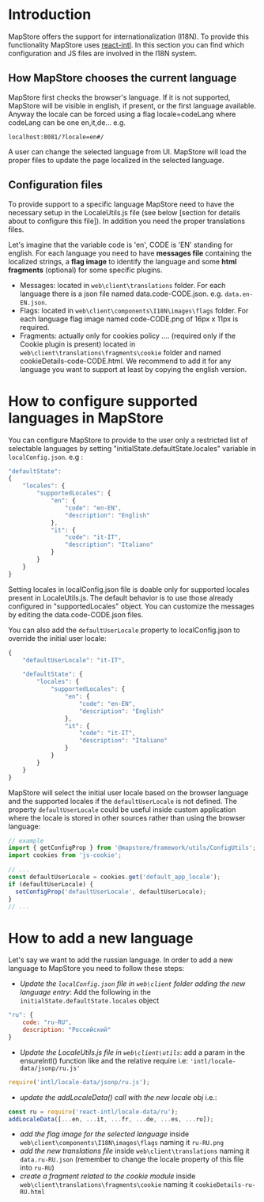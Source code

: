 # Introduction
MapStore offers the support for internationalization (I18N). To provide this functionality MapStore uses [react-intl](https://github.com/yahoo/react-intl).
In this section you can find which configuration and JS files are involved in the I18N system.

## How MapStore chooses the current language
MapStore first checks the browser's language. If it is not supported, MapStore will be visible in english, if present, or the first language available.
Anyway the locale can be forced using a flag locale=codeLang where codeLang can be one en,it,de...
e.g.

```url
localhost:8081/?locale=en#/
```

A user can change the selected language from UI. MapStore will load the proper files to update the page localized in the selected language.

## Configuration files
To provide support to a specific language MapStore need to have the necessary setup in the LocaleUtils.js file (see below [section for details about to configure this file]).
In addition you need the proper translations files.

Let's imagine that the variable code is 'en', CODE is 'EN' standing for english. For each language you need to have **messages file** containing the localized strings, a **flag image** to identify the language and some **html fragments** (optional) for some specific plugins.

- Messages: located in `web\client\translations` folder. For each language there is a json file named data.code-CODE.json. e.g. `data.en-EN.json`.
- Flags: located in `web\client\components\I18N\images\flags` folder. For each language flag image named code-CODE.png of 16px x 11px is required.
- Fragments: actually only for cookies policy ....  (required only if the Cookie plugin is present) located in `web\client\translations\fragments\cookie` folder and named cookieDetails-code-CODE.html. We recommend to add it for any language you want to support at least by copying the english version.

# How to configure supported languages in MapStore
You can configure MapStore to provide to the user only a restricted list of selectable languages by setting "initialState.defaultState.locales" variable in `localConfig.json`. e.g :

```javascript
"defaultState":
{
    "locales": {
        "supportedLocales": {
            "en": {
                "code": "en-EN",
                "description": "English"
            },
            "it": {
                "code": "it-IT",
                "description": "Italiano"
            }
        }
    }
}
```

Setting locales in localConfig.json file is doable only for supported locales present in LocaleUtils.js.
The default behavior is to use those already configured in "supportedLocales" object.
You can customize the messages by editing the data.code-CODE.json files.

You can also add the `defaultUserLocale` property to localConfig.json to override the initial user locale:
```javascript
{
    "defaultUserLocale": "it-IT",

    "defaultState": {
        "locales": {
            "supportedLocales": {
                "en": {
                    "code": "en-EN",
                    "description": "English"
                },
                "it": {
                    "code": "it-IT",
                    "description": "Italiano"
                }
            }
        }
    }
}
```
MapStore will select the initial user locale based on the browser language and the supported locales if the `defaultUserLocale` is not defined.
The property `defaultUserLocale` could be useful inside custom application where the locale is stored in other sources rather than using the browser language:

```javascript
// example
import { getConfigProp } from '@mapstore/framework/utils/ConfigUtils';
import cookies from 'js-cookie';

// ...
const defaultUserLocale = cookies.get('default_app_locale');
if (defaultUserLocale) {
  setConfigProp('defaultUserLocale', defaultUserLocale);
}
// ...
```

# How to add a new language

Let's say we want to add the russian language.
In order to add a new language to MapStore you need to follow these steps:

- *Update the `localConfig.json` file in `web\client` folder adding the new language entry*:
  Add the following in the `initialState.defaultState.locales` object

```javascript
"ru": {
    code: "ru-RU",
    description: "Pоссийский"
}
```

- *Update the LocaleUtils.js file in `web\client\utils`*:
  add a param in the ensureIntl() function like and the relative require i.e: `'intl/locale-data/jsonp/ru.js'`

```javascript
require('intl/locale-data/jsonp/ru.js');
```

- *update the addLocaleData() call with the new locale obj* i.e.:

```javascript
const ru = require('react-intl/locale-data/ru');
addLocaleData([...en, ...it, ...fr, ...de, ...es, ...ru]);
```

- *add the flag image for the selected language* inside `web\client\components\I18N\images\flags` naming it `ru-RU.png`
- *add the new translations file* inside `web\client\translations` naming it `data.ru-RU.json` (remember to change the locale property of this file into `ru-RU`)
- *create a fragment related to the cookie module* inside `web\client\translations\fragments\cookie` naming it `cookieDetails-ru-RU.html`
